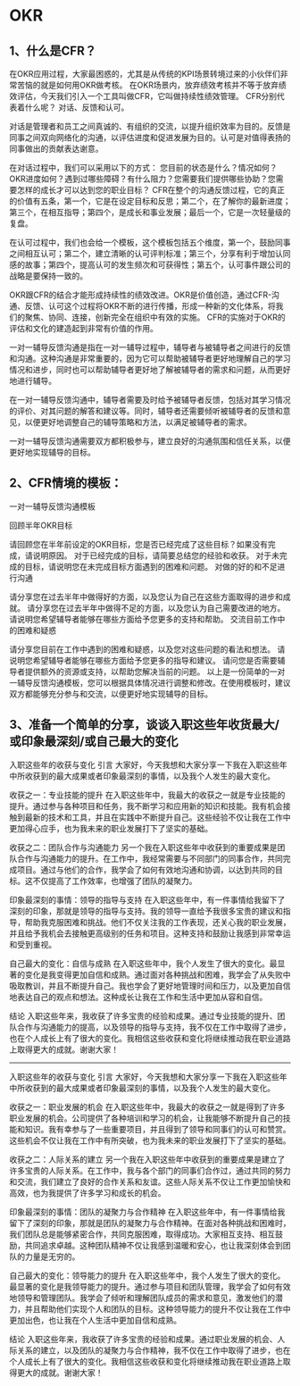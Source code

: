 # OKR

## 1、什么是CFR？
在OKR应用过程，大家最困惑的，尤其是从传统的KPI场景转境过来的小伙伴们非常苦恼的就是如何用OKR做考核。
在OKR场景内，放弃绩效考核并不等于放弃绩效评估，今天我们引入一个工具叫做CFR，它叫做持续性绩效管理。
CFR分别代表着什么呢？
对话、反馈和认可。

对话是管理者和员工之间真诚的、有组织的交流，以提升组织效率为目的。反馈是同事之间双向网络化的沟通，以评估进度和促进发展为目的。认可是对值得表扬的同事做出的贡献表达谢意。

在对话过程中，我们可以采用以下的方式：
您目前的状态是什么？情况如何？OKR进度如何？遇到过哪些障碍？有什么阻力？您需要我们提供哪些协助？您需要怎样的成长才可以达到您的职业目标？
CFR在整个的沟通反馈过程，它的真正的价值有五条，第一个，它是在设定目标和反思；第二个，在了解你的最新进度；第三个，在相互指导；第四个，是成长和事业发展；最后一个，它是一次轻量级的复盘。

在认可过程中，我们也会给一个模板，这个模板包括五个维度，第一个，鼓励同事之间相互认可；第二个，建立清晰的认可评判标准；第三个，分享有利于增加认同感的故事；第四个，提高认可的发生频次和可获得性；第五个，认可事件跟公司的战略是要保持一致的。

OKR跟CFR的结合才能形成持续性的绩效改进。OKR是价值创造，通过CFR-沟通、反馈、认可这个过程将OKR不断的进行传播，形成一种新的文化体系，将我们的聚焦、协同、连接，创新完全在组织中有效的实施。
CFR的实施对于OKR的评估和文化的建造起到非常有价值的作用。

一对一辅导反馈沟通是指在一对一辅导过程中，辅导者与被辅导者之间进行的反馈和沟通。这种沟通是非常重要的，因为它可以帮助被辅导者更好地理解自己的学习情况和进步，同时也可以帮助辅导者更好地了解被辅导者的需求和问题，从而更好地进行辅导。

在一对一辅导反馈沟通中，辅导者需要及时给予被辅导者反馈，包括对其学习情况的评价、对其问题的解答和建议等。同时，辅导者还需要倾听被辅导者的反馈和意见，以便更好地调整自己的辅导策略和方法，以满足被辅导者的需求。

一对一辅导反馈沟通需要双方都积极参与，建立良好的沟通氛围和信任关系，以便更好地实现辅导的目标。

## 2、CFR情境的模板：

一对一辅导反馈沟通模板

回顾半年OKR目标

请回顾您在半年前设定的OKR目标，您是否已经完成了这些目标？如果没有完成，请说明原因。
对于已经完成的目标，请简要总结您的经验和收获。
对于未完成的目标，请说明您在未完成目标方面遇到的困难和问题。
对做的好的和不足进行沟通

请分享您在过去半年中做得好的方面，以及您认为自己在这些方面取得的进步和成就。
请分享您在过去半年中做得不足的方面，以及您认为自己需要改进的地方。
请说明您希望辅导者能够在哪些方面给予您更多的支持和帮助。
交流目前工作中的困难和疑惑

请分享您目前在工作中遇到的困难和疑惑，以及您对这些问题的看法和想法。
请说明您希望辅导者能够在哪些方面给予您更多的指导和建议。
请问您是否需要辅导者提供额外的资源或支持，以帮助您解决当前的问题。
以上是一份简单的一对一辅导反馈沟通模板，您可以根据具体情况进行调整和修改。在使用模板时，建议双方都能够充分参与和交流，以便更好地实现辅导的目标。

## 3、准备一个简单的分享，谈谈入职这些年收货最大/或印象最深刻/或自己最大的变化
入职这些年的收获与变化
引言
大家好，今天我想和大家分享一下我在入职这些年中所收获到的最大成果或者印象最深刻的事情，以及我个人发生的最大变化。

收获之一：专业技能的提升
在入职这些年中，我最大的收获之一就是专业技能的提升。通过参与各种项目和任务，我不断学习和应用新的知识和技能。我有机会接触到最新的技术和工具，并且在实践中不断提升自己。这些经验不仅让我在工作中更加得心应手，也为我未来的职业发展打下了坚实的基础。

收获之二：团队合作与沟通能力
另一个我在入职这些年中收获到的重要成果是团队合作与沟通能力的提升。在工作中，我经常需要与不同部门的同事合作，共同完成项目。通过与他们的合作，我学会了如何有效地沟通和协调，以达到共同的目标。这不仅提高了工作效率，也增强了团队的凝聚力。

印象最深刻的事情：领导的指导与支持
在入职这些年中，有一件事情给我留下了深刻的印象，那就是领导的指导与支持。我的领导一直给予我很多宝贵的建议和指导，帮助我克服困难和挑战。他们不仅关注我的工作表现，还关心我的职业发展，并且给予我机会去接触更高级别的任务和项目。这种支持和鼓励让我感到非常幸运和受到重视。

自己最大的变化：自信与成熟
在入职这些年中，我个人发生了很大的变化。最显著的变化是我变得更加自信和成熟。通过面对各种挑战和困难，我学会了从失败中吸取教训，并且不断提升自己。我也学会了更好地管理时间和压力，以及更加自信地表达自己的观点和想法。这种成长让我在工作和生活中更加从容和自信。

结论
入职这些年来，我收获了许多宝贵的经验和成果。通过专业技能的提升、团队合作与沟通能力的提高，以及领导的指导与支持，我不仅在工作中取得了进步，也在个人成长上有了很大的变化。我相信这些收获和变化将继续推动我在职业道路上取得更大的成就。谢谢大家！

---

入职这些年的收获与变化
引言
大家好，今天我想和大家分享一下我在入职这些年中所收获到的最大成果或者印象最深刻的事情，以及我个人发生的最大变化。

收获之一：职业发展的机会
在入职这些年中，我最大的收获之一就是得到了许多职业发展的机会。公司提供了各种培训和学习的机会，让我能够不断提升自己的技能和知识。我有幸参与了一些重要项目，并且得到了领导和同事们的认可和赞赏。这些机会不仅让我在工作中有所突破，也为我未来的职业发展打下了坚实的基础。

收获之二：人际关系的建立
另一个我在入职这些年中收获到的重要成果是建立了许多宝贵的人际关系。在工作中，我与各个部门的同事们合作过，通过共同的努力和交流，我们建立了良好的合作关系和友谊。这些人际关系不仅让工作更加愉快和高效，也为我提供了许多学习和成长的机会。

印象最深刻的事情：团队的凝聚力与合作精神
在入职这些年中，有一件事情给我留下了深刻的印象，那就是团队的凝聚力与合作精神。在面对各种挑战和困难时，我们团队总是能够紧密合作，共同克服困难，取得成功。大家相互支持、相互鼓励，共同追求卓越。这种团队精神不仅让我感到温暖和安心，也让我深刻体会到团队的力量是无穷的。

自己最大的变化：领导能力的提升
在入职这些年中，我个人发生了很大的变化。最显著的变化是我领导能力的提升。通过参与项目和团队管理，我学会了如何有效地领导和管理团队。我学会了倾听和理解团队成员的需求和意见，激发他们的潜力，并且帮助他们实现个人和团队的目标。这种领导能力的提升不仅让我在工作中更加出色，也让我在个人生活中更加自信和成熟。

结论
入职这些年来，我收获了许多宝贵的经验和成果。通过职业发展的机会、人际关系的建立，以及团队的凝聚力与合作精神，我不仅在工作中取得了进步，也在个人成长上有了很大的变化。我相信这些收获和变化将继续推动我在职业道路上取得更大的成就。谢谢大家！